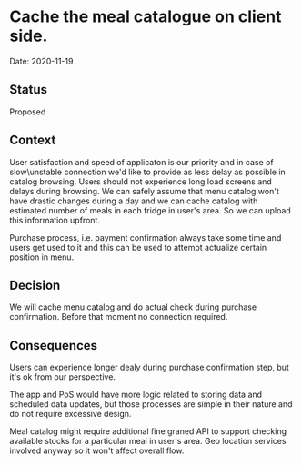 # Cache the meal catalogue on client side.

Date: 2020-11-19

## Status

Proposed 

## Context

User satisfaction and speed of applicaton is our priority and in case of slow\unstable connection we'd like to provide as less delay as possible in catalog browsing. Users should not experience long load screens and delays during browsing. We can safely assume that menu catalog won't have drastic changes during a day and we can cache catalog with estimated number of meals in each fridge in user's area. So we can upload this information upfront. 

Purchase process, i.e. payment confirmation always take some time and users get used to it and this can be used to attempt actualize certain position in menu. 

## Decision

We will cache menu catalog and do actual check during purchase confirmation. Before that moment no connection required. 

## Consequences

Users can experience longer dealy during purchase confirmation step, but it's ok from our perspective. 

The app and PoS would have more logic related to storing data and scheduled data updates, but those processes are simple in their nature and do not require excessive design. 

Meal catalog might require additional fine graned API to support checking available stocks for a particular meal in user's area. Geo location services involved anyway so it won't affect overall flow. 
